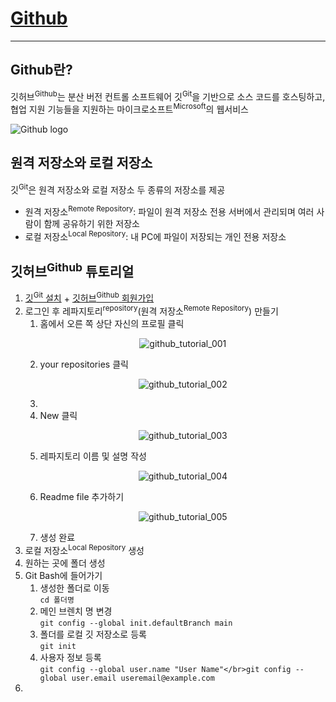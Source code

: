 # [Github](github.com)

-----

## Github란?

깃허브<sup>Github</sup>는 분산 버전 컨트롤 소프트웨어 깃<sup>Git</sup>을 기반으로 소스 코드를 호스팅하고, 협업 지원 기능들을 지원하는 마이크로소프트<sup>Microsoft</sup>의 웹서비스

![Github logo](C:\Users\wotjd\TIL\2021-06-29\image\github-seeklogo.com.svg "Github logo")





## 원격 저장소와 로컬 저장소

깃<sup>Git</sup>은 원격 저장소와 로컬 저장소 두 종류의 저장소를 제공

- 원격 저장소<sup>Remote Repository</sup>: 파일이 원격 저장소 전용 서버에서 관리되며 여러 사람이 함께 공유하기 위한 저장소
- 로컬 저장소<sup>Local Repository</sup>: 내 PC에 파일이 저장되는 개인 전용 저장소



## 깃허브<sup>Github</sup> 튜토리얼

1. [깃<sup>Git</sup> 설치](https://git-scm.com/) + [깃허브<sup>Github</sup> 회원가입](https://github.com/)
2. 로그인 후 레파지토리<sup>repository</sup>(원격 저장소<sup>Remote Repository</sup>) 만들기 
   1. 홈에서 오른 쪽 상단 자신의 프로필 클릭 <br/> <p align="center">![github_tutorial_001](C:\Users\wotjd\TIL\Git\image\github_tutorial_001.PNG)</p>
   2. your repositories 클릭 <br/><p align="center">![github_tutorial_002](C:\Users\wotjd\TIL\Git\image\github_tutorial_002.PNG)</p>
   3. 
   4. New 클릭</br><p align="center">![github_tutorial_003](C:\Users\wotjd\TIL\Git\image\github_tutorial_003.PNG)</p>
   5. 레파지토리 이름 및 설명 작성</br><p align="center">![github_tutorial_004](C:\Users\wotjd\TIL\Git\image\github_tutorial_004.PNG)</p>
   6. Readme file 추가하기</br> <p align="center">![github_tutorial_005](C:\Users\wotjd\TIL\Git\image\github_tutorial_005.PNG)</p>
   7. 생성 완료
3.  로컬 저장소<sup>Local Repository</sup> 생성
   1. 원하는 곳에 폴더 생성
   2. Git Bash에 들어가기
      1.  생성한 폴더로 이동</br>`cd 폴더명`
      2.  메인 브렌치 명 변경</br> `git config --global init.defaultBranch main`
      3.  폴더를 로컬 깃 저장소로 등록</br> `git init`
      4.  사용자 정보 등록</br> `git config --global user.name "User Name"</br>git config --global user.email useremail@example.com`
   3. 



